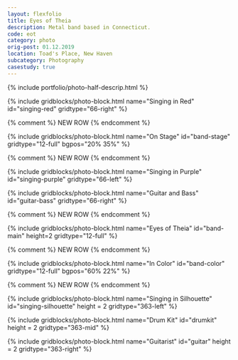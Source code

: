 ```yaml
---
layout: flexfolio
title: Eyes of Theia
description: Metal band based in Connecticut.
code: eot
category: photo
orig-post: 01.12.2019
location: Toad's Place, New Haven
subcategory: Photography
casestudy: true
---
```


{% include portfolio/photo-half-descrip.html %}

{% include gridblocks/photo-block.html
      name="Singing in Red"
      id="singing-red"
      gridtype="66-right" %}


{% comment %} NEW ROW {% endcomment %}

{% include gridblocks/photo-block.html
      name="On Stage"
      id="band-stage"
      gridtype="12-full"
      bgpos="20% 35%" %}

{% comment %} NEW ROW {% endcomment %}

{% include gridblocks/photo-block.html
      name="Singing in Purple"
      id="singing-purple"
      gridtype="66-left" %}

{% include gridblocks/photo-block.html
      name="Guitar and Bass"
      id="guitar-bass"
      gridtype="66-right" %}

{% comment %} NEW ROW {% endcomment %}

{% include gridblocks/photo-block.html
      name="Eyes of Theia"
      id="band-main"
      height=2
      gridtype="12-full" %}

{% comment %} NEW ROW {% endcomment %}

{% include gridblocks/photo-block.html
      name="In Color"
      id="band-color"
      gridtype="12-full"
      bgpos="60% 22%" %}

{% comment %} NEW ROW {% endcomment %}

{% include gridblocks/photo-block.html
      name="Singing in Silhouette"
      id="singing-silhouette"
      height = 2
      gridtype="363-left" %}

{% include gridblocks/photo-block.html
      name="Drum Kit"
      id="drumkit"
      height = 2
      gridtype="363-mid" %}

{% include gridblocks/photo-block.html
      name="Guitarist"
      id="guitar"
      height = 2
      gridtype="363-right" %}